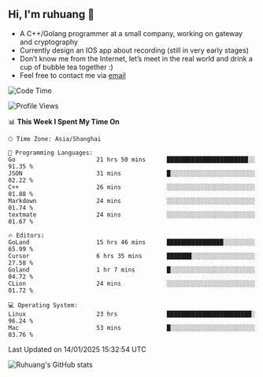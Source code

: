## Hi, I'm ruhuang 👋

- A C++/Golang programmer at a small company, working on gateway and cryptography
- Currently design an IOS app about recording (still in very early stages)
- Don’t know me from the Internet, let’s meet in the real world and drink a cup of bubble tea together :)
- Feel free to contact me via [email](mailto:ruhuang2001@gmail.com)
<!--START_SECTION:waka-->
![Code Time](http://img.shields.io/badge/Code%20Time-254%20hrs%2042%20mins-blue)

![Profile Views](http://img.shields.io/badge/Profile%20Views-4-blue)

📊 **This Week I Spent My Time On** 

```text
🕑︎ Time Zone: Asia/Shanghai

💬 Programming Languages: 
Go                       21 hrs 50 mins      ███████████████████████░░   91.35 % 
JSON                     31 mins             █░░░░░░░░░░░░░░░░░░░░░░░░   02.22 % 
C++                      26 mins             ░░░░░░░░░░░░░░░░░░░░░░░░░   01.88 % 
Markdown                 24 mins             ░░░░░░░░░░░░░░░░░░░░░░░░░   01.74 % 
textmate                 24 mins             ░░░░░░░░░░░░░░░░░░░░░░░░░   01.67 % 

🔥 Editors: 
GoLand                   15 hrs 46 mins      ████████████████░░░░░░░░░   65.99 % 
Cursor                   6 hrs 35 mins       ███████░░░░░░░░░░░░░░░░░░   27.58 % 
Goland                   1 hr 7 mins         █░░░░░░░░░░░░░░░░░░░░░░░░   04.72 % 
CLion                    24 mins             ░░░░░░░░░░░░░░░░░░░░░░░░░   01.72 % 

💻 Operating System: 
Linux                    23 hrs              ████████████████████████░   96.24 % 
Mac                      53 mins             █░░░░░░░░░░░░░░░░░░░░░░░░   03.76 % 
```


 Last Updated on 14/01/2025 15:32:54 UTC
<!--END_SECTION:waka-->

![Ruhuang's GitHub stats](https://github-readme-stats.vercel.app/api?username=ruhuang2001&count_private=true&hide_title=true&show_icons=true&theme=vue)


